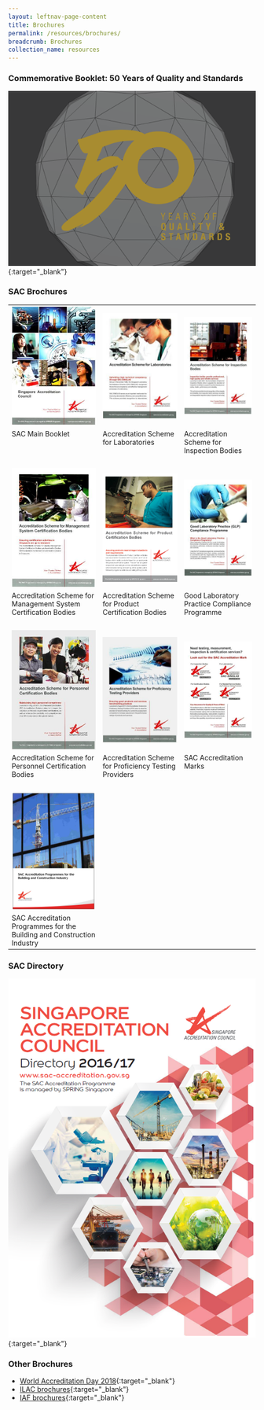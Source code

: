 ```yaml
---
layout: leftnav-page-content
title: Brochures
permalink: /resources/brochures/
breadcrumb: Brochures
collection_name: resources
---
```

### Commemorative Booklet: 50 Years of Quality and Standards
[![Commemorative Book 2016](/images/brochures/Comm%20Book%202016.png)](https://spring.enterprisesg.gov.sg/Resources/Documents/50_years_of_quality_and_standards/web/html5/index.html){:target="_blank"}

### SAC Brochures
<table id="brochures_table" border="0" cellpadding="20">
  <tbody>
    <tr>
      <td>
        <a href="/files/brochures/SAC%20Brochure%20(Main%20Booklet).pdf" target="_blank"><img src="/images/brochures/SAC-Brochure.jpg" alt="SAC Main Booklet"/></a>
      </td>
      <td>
        <a href="/files/brochures/SAC%20Brochure%20-%20Accreditation%20Scheme%20for%20Laboratories.pdf" target="_blank"><img src="/images/brochures/SAC-Brochures-LA.jpg" alt="Laboratories Scheme"/></a>
      </td>
      <td>
        <a href="/files/brochures/SAC%20Brochure%20-%20Accreditation%20Scheme%20for%20Inspection%20Bodies.pdf" target="_blank"><img src="/images/brochures/SAC-Brochures-IB.jpg" alt="Inspection Bodies Scheme"/></a>
      </td>
    </tr>
    <tr>
      <td valign="top">SAC Main Booklet</td>
      <td valign="top">Accreditation Scheme for Laboratories</td>
      <td valign="top">Accreditation Scheme for Inspection Bodies</td>
    </tr>
    <tr><td>&nbsp;</td></tr>
    <tr>
      <td>
        <a href="/files/brochures/SAC%20Brochure%20-%20Accreditation%20Scheme%20for%20Managament%20System%20Certification%20Bodies.pdf" target="_blank"><img src="/images/brochures/SAC-Brochures-MS.jpg" alt="MS Certification Bodies"/></a>
      </td>
      <td>
        <a href="/files/brochures/SAC%20Brochure%20-%20Accreditation%20Scheme%20for%20Product%20Certification%20Bodies.pdf" target="_blank"><img src="/images/brochures/SAC-Brochures-PC.PNG" alt="Product Certification Bodies"/></a>
      </td>
      <td>
        <a href="/files/brochures/SAC%20Brochure%20-%20Good%20Laboratory%20Practice%20Compliance%20Programme.pdf" target="_blank"><img src="/images/brochures/SAC-Brochures-GLP.jpg" alt="GLP Compliance"/></a>
      </td>
    </tr>
    <tr>
      <td valign="top">Accreditation Scheme for Management System Certification Bodies</td>
      <td valign="top">Accreditation Scheme for Product Certification Bodies</td>
      <td valign="top">Good Laboratory Practice Compliance Programme</td>
    </tr>
    <tr><td>&nbsp;</td></tr>
    <tr>
      <td>
        <a href="/files/brochures/SAC%20Brochure%20-%20Accreditation%20Scheme%20for%20Personnel%20Certification%20Bodies.pdf" target="_blank"><img src="/images/brochures/SAC-Brochures-PCB.jpg" alt="Personnel Certification Bodies"/></a>
      </td>
      <td>
        <a href="/files/brochures/SAC%20Brochure%20-%20Accreditation%20Scheme%20for%20Proficiency%20Testing%20Providers.pdf" target="_blank"><img src="/images/brochures/SAC-Brochures-PTP.jpg" alt="Proficiency Testing Providers"/></a>
      </td>
      <td>
        <a href="/files/brochures/SAC%20Brochure%20-%20SAC%20Accreditation%20Mark.pdf" target="_blank"><img src="/images/brochures/SAC-Brochures-SAC%20Accreditation%20Marks.jpg" alt="SAC Accreditation Marks"/></a>
      </td>
    </tr>
    <tr>
      <td valign="top">Accreditation Scheme for Personnel Certification Bodies</td>
      <td valign="top">Accreditation Scheme for Proficiency Testing Providers</td>
      <td valign="top">SAC Accreditation Marks</td>
    </tr>
    <tr><td>&nbsp;</td></tr>
    <tr>
      <td>
        <a href="/files/brochures/SAC%20Accreditation%20Programmes%20for%20the%20Building%20and%20Construction%20Industry.pdf" target="_blank"><img src="/images/brochures/SAC-Brochures-Building_Construction.PNG" alt="SAC-Brochures-Building_Construction"/></a>
      </td>
      <td></td>
      <td></td>
    </tr>
    <tr>
      <td valign="top">SAC Accreditation Programmes for the Building and Construction Industry</td>
      <td valign="top"></td>
      <td valign="top"></td>
    </tr>
  </tbody>
 </table>

### SAC Directory
[![SAC Directory 16-17](/images/brochures/SAC%20Directory%20Cover%201617.png)](/files/brochures/SAC%20Directory%2016-17%20Final.pdf){:target="_blank"}

### Other Brochures
* [World Accreditation Day 2018](http://ilac.org/news-and-events/world-accreditation-day/){:target="_blank"}
* [ILAC brochures](https://ilac.org/publications-and-resources/ilac-promotional-brochures/){:target="_blank"}
* [IAF brochures](https://www.iaf.nu/articles/Promotional_Documents/300){:target="_blank"}
